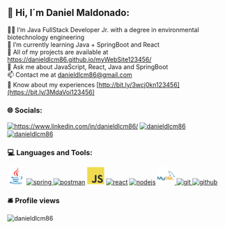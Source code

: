 ## 💫 Hi, I´m Daniel Maldonado:
👨‍💻 I’m Java FullStack Developer Jr. with a degree in environmental biotechnology engineering <br> 🌱 I’m currently learning Java + SpringBoot and React<br> 📝 All of my projects are available at https://danieldlcm86.github.io/myWebSite123456/<br>💬 Ask me about JavaScript, React, Java and SpringBoot<br>📫 Contact me at danieldlcm86@gmail.com<br>📄 Know about my experiences [http://bit.ly/3wcj0kn123456](https://bit.ly/3MdaVoi123456)

### 🌐 Socials:
<p align="left">
<a href="https://www.linkedin.com/in/danieldlcm86/" target="blank"><img align="center" src="https://raw.githubusercontent.com/rahuldkjain/github-profile-readme-generator/master/src/images/icons/Social/linked-in-alt.svg" alt="https://www.linkedin.com/in/danieldlcm86/" height="30" width="40" /></a>
<a href="https://www.hackerrank.com/daniel_dlcmaldo1" target="blank"><img align="center" src="https://raw.githubusercontent.com/rahuldkjain/github-profile-readme-generator/master/src/images/icons/Social/hackerrank.svg" alt="danieldlcm86" height="30" width="40" /></a>
<a href="https://www.instagram.com/danieldlcm/" target="blank"><img align="center" src="https://upload.wikimedia.org/wikipedia/commons/e/e7/Instagram_logo_2016.svg" alt="danieldlcm86" height="30" width="30" /></a>
</p>

### 💻 Languages and Tools:
<p align="justify"> 
<a href="https://www.java.com" target="_blank" rel="java"> <img src="https://raw.githubusercontent.com/devicons/devicon/master/icons/java/java-original.svg" alt="java" width="40" height="40"/></a>
<a href="https://spring.io/" target="_blank" rel="spring"> <img src="https://www.vectorlogo.zone/logos/springio/springio-icon.svg" alt="spring" width="40" height="40"/> </a>
<a href="https://postman.com" target="_blank" rel="postman"> <img src="https://www.vectorlogo.zone/logos/getpostman/getpostman-icon.svg" alt="postman" width="40" height="40"/></a>
<a href="https://developer.mozilla.org/en-US/docs/Web/JavaScript" target="_blank" rel="js"> <img src="https://raw.githubusercontent.com/devicons/devicon/master/icons/javascript/javascript-original.svg" alt="javascript" width="40" height="40"/></a> 
<a href="https://es.react.dev/" target="_blank" rel="js"> <img src="https://www.vectorlogo.zone/logos/reactjs/reactjs-icon.svg" alt="react" width="40" height="40"/></a> 
<a href="https://nodejs.org/" target="_blank" rel="node"> <img src="https://www.vectorlogo.zone/logos/nodejs/nodejs-icon.svg" alt="nodejs" width="40" height="40"/></a>
<a href="https://www.mysql.com/" target="_blank" rel="mysql"> <img src="https://raw.githubusercontent.com/devicons/devicon/master/icons/mysql/mysql-original-wordmark.svg" alt="mysql" width="40" height="40"/> </a>
<a href="https://git-scm.com/" target="_blank" rel="git"> <img src="https://www.vectorlogo.zone/logos/git-scm/git-scm-icon.svg" alt="git" width="40" height="40"/> </a> 
<a href="https://github.com/" target="_blank" rel="github"> <img src="https://www.vectorlogo.zone/logos/github/github-tile.svg" alt="github" width="40" height="40"/></a>
</p>

<!--## 📊 GitHub Stats:
![Daniel's GitHub stats](https://github-readme-stats.vercel.app/api?username=danieldlcm86&theme=dark&hide_border=false)<br/>
![](https://github-readme-streak-stats.herokuapp.com/?user=danieldlcm86&theme=dark&hide_border=false)<br/>
<!--![Top Langs](https://github-readme-stats.vercel.app/api/top-langs/?username=danieldlcm86&theme=dark&hide_border=false)

<!--## 🏆 GitHub Trophies
![](https://github-profile-trophy.vercel.app/?username=danieldlcm86&theme=radical&no-frame=false&no-bg=true&margin-w=4)
-->
<!--### ✍️ Random Dev Quote
![](https://quotes-github-readme.vercel.app/api?type=horizontal&theme=tokyonight)-->

### 🛎️ Profile views
<p align="left"> <img src="https://komarev.com/ghpvc/?username=danieldlcm86&label=Profile%20views&color=0e75b6&style=flat" alt="danieldlcm86" /> </p>


